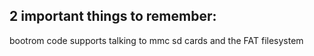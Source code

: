 ## 2 important things to remember:  
bootrom code supports talking to mmc sd cards and the FAT filesystem
